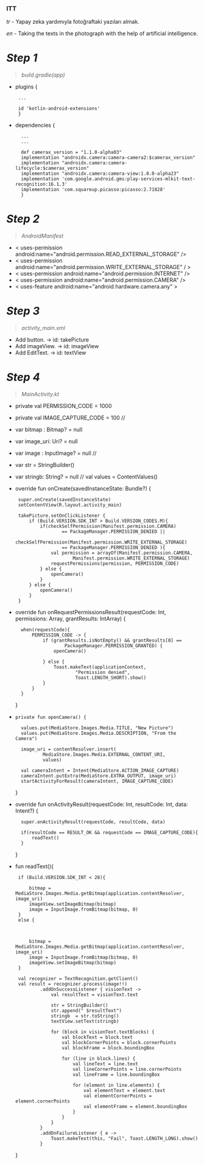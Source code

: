### ITT  

*tr* - Yapay zeka yardımıyla fotoğraftaki yazıları almak.

*en* - Taking the texts in the photograph with the help of artificial intelligence.

#  *Step 1*
 > *build.gradle(app)*

 - plugins {
    
        ...
        
        id 'kotlin-android-extensions' 
        }
- dependencies {

        ...
        ...
        
        def camerax_version = "1.1.0-alpha03"
        implementation "androidx.camera:camera-camera2:$camerax_version"
        implementation "androidx.camera:camera-lifecycle:$camerax_version"
        implementation "androidx.camera:camera-view:1.0.0-alpha23"
        implementation 'com.google.android.gms:play-services-mlkit-text-recognition:16.1.3'
        implementation 'com.squareup.picasso:picasso:2.71828'
        }
        
        
#  *Step 2*
 > *AndroidManifest*

 -  < uses-permission android:name="android.permission.READ_EXTERNAL_STORAGE" />
 - < uses-permission android:name="android.permission.WRITE_EXTERNAL_STORAGE" / >
 - < uses-permission android:name="android.permission.INTERNET" /> 
 - < uses-permission android:name="android.permission.CAMERA" />
 -  < uses-feature android:name="android.hardware.camera.any" >



#  *Step 3*
 > *activity_main.xml*
 
 - Add button. -> id: takePicture
 - Add imageView.  -> id: imageView
 - Add EditText. -> id: textView


#  *Step 4*
 > *MainActivity.kt*
 
 - private val PERMISSION_CODE = 1000
 - private val IMAGE_CAPTURE_CODE = 100
//
 - var bitmap : Bitmap? = null
 - var image_uri: Uri? = null
 - var image : InputImage? = null
 //
 - var str = StringBuilder()
 - var stringb: String? = null
 //
 val values = ContentValues()
 
 
 - override fun onCreate(savedInstanceState: Bundle?) {
       
        super.onCreate(savedInstanceState)
        setContentView(R.layout.activity_main)

        takePicture.setOnClickListener {
            if (Build.VERSION.SDK_INT > Build.VERSION_CODES.M){
                if(checkSelfPermission(Manifest.permission.CAMERA)
                        == PackageManager.PERMISSION_DENIED ||
                        checkSelfPermission(Manifest.permission.WRITE_EXTERNAL_STORAGE)
                        == PackageManager.PERMISSION_DENIED ){
                    val permission = arrayOf(Manifest.permission.CAMERA,
                            Manifest.permission.WRITE_EXTERNAL_STORAGE)
                    requestPermissions(permission, PERMISSION_CODE)
                } else {
                    openCamera()
                }
            } else {
                openCamera()
            }
        }

- override fun onRequestPermissionsResult(requestCode: Int,
                                            permissions: Array<out String>,
                                            grantResults: IntArray) {
        
        when(requestCode){
            PERMISSION_CODE -> {
                if (grantResults.isNotEmpty() && grantResults[0] ==
                        PackageManager.PERMISSION_GRANTED) {
                    openCamera()

                } else {
                    Toast.makeText(applicationContext,
                            "Permission denied",
                            Toast.LENGTH_SHORT).show()
                }
            }
        }
    }

-     private fun openCamera() {
     
        values.put(MediaStore.Images.Media.TITLE, "New Picture")
        values.put(MediaStore.Images.Media.DESCRIPTION, "From the Camera")

        image_uri = contentResolver.insert(
                MediaStore.Images.Media.EXTERNAL_CONTENT_URI,
                values)
        
        val cameraIntent = Intent(MediaStore.ACTION_IMAGE_CAPTURE)
        cameraIntent.putExtra(MediaStore.EXTRA_OUTPUT, image_uri)
        startActivityForResult(cameraIntent, IMAGE_CAPTURE_CODE)
    }

- override fun onActivityResult(requestCode: Int, resultCode: Int, data: Intent?) {
 
        super.onActivityResult(requestCode, resultCode, data)

        if(resultCode == RESULT_OK && requestCode == IMAGE_CAPTURE_CODE){
            readText()
        }
    }

-  fun readText(){
  
        if (Build.VERSION.SDK_INT < 28){
        
            bitmap = MediaStore.Images.Media.getBitmap(application.contentResolver, image_uri)
            imageView.setImageBitmap(bitmap)
            image = InputImage.fromBitmap(bitmap, 0)
        }
        else {
        

 
            bitmap = MediaStore.Images.Media.getBitmap(application.contentResolver, image_uri)
            image = InputImage.fromBitmap(bitmap, 0)
            imageView.setImageBitmap(bitmap)
        }

        val recognizer = TextRecognition.getClient()
        val result = recognizer.process(image!!)
                .addOnSuccessListener { visionText ->
                    val resultText = visionText.text

                    str = StringBuilder()
                    str.append(" $resultText")
                    stringb  = str.toString()
                    textView.setText(stringb)

                    for (block in visionText.textBlocks) {
                        val blockText = block.text
                        val blockCornerPoints = block.cornerPoints
                        val blockFrame = block.boundingBox

                        for (line in block.lines) {
                            val lineText = line.text
                            val lineCornerPoints = line.cornerPoints
                            val lineFrame = line.boundingBox

                            for (element in line.elements) {
                                val elementText = element.text
                                val elementCornerPoints = element.cornerPoints
                                val elementFrame = element.boundingBox
                            }
                        }
                    }
                }
                .addOnFailureListener { e ->
                    Toast.makeText(this, "Fail", Toast.LENGTH_LONG).show()
                }

    }
 
 




